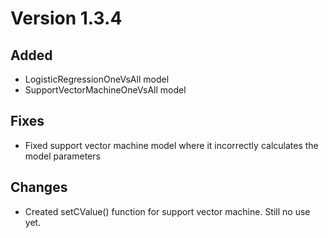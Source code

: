 # Version 1.3.4

## Added

* LogisticRegressionOneVsAll model
* SupportVectorMachineOneVsAll model

## Fixes

* Fixed support vector machine model where it incorrectly calculates the model parameters

## Changes

* Created setCValue() function for support vector machine. Still no use yet.
